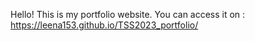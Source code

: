 Hello!
This is my portfolio website.
You can access it on : https://leena153.github.io/TSS2023_portfolio/
